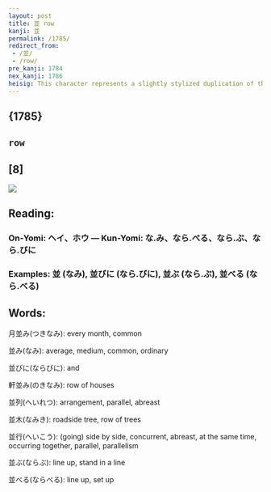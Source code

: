 ```yaml
---
layout: post
title: 並 row
kanji: 並
permalink: /1785/
redirect_from:
 - /並/
 - /row/
pre_kanji: 1784
nex_kanji: 1786
heisig: This character represents a slightly stylized duplication of the kanji for <i>stand up</i>. By lengthening the sixth and seventh strokes, you will see how this is done.
---
```


## {1785}

## `row`

## [8]

<div class="stroke"><img src="E4B8A6.png" /></div>

## Reading:

### On-Yomi: ヘイ、ホウ &mdash; Kun-Yomi: な.み、なら.べる、なら.ぶ、なら.びに

### Examples: 並 (なみ), 並びに (なら.びに), 並ぶ (なら.ぶ), 並べる (なら.べる)

## Words:

月並み(つきなみ): every month, common

並み(なみ): average, medium, common, ordinary

並びに(ならびに): and

軒並み(のきなみ): row of houses

並列(へいれつ): arrangement, parallel, abreast

並木(なみき): roadside tree, row of trees

並行(へいこう): (going) side by side, concurrent, abreast, at the same time, occurring together, parallel, parallelism

並ぶ(ならぶ): line up, stand in a line

並べる(ならべる): line up, set up
